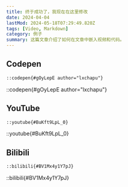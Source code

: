 ```yaml
---
title: 终于成功了，我现在在这里修改
date: 2024-04-04
lastMod: 2024-05-18T07:29:49.820Z
tags: [Video, Markdown]
category: 例子
summary: 这篇文章介绍了如何在文章中嵌入视频和代码。
---
```


## Codepen

```md
::codepen{#gOyLepE author="lxchapu"}
```

::codepen{#gOyLepE author="lxchapu"}

## YouTube

```md
::youtube{#BuKft9LpL_0}
```

::youtube{#BuKft9LpL_0}

## Bilibili

```md
::bilibili{#BV1Mx4y1Y7pJ}
```

::bilibili{#BV1Mx4y1Y7pJ}

